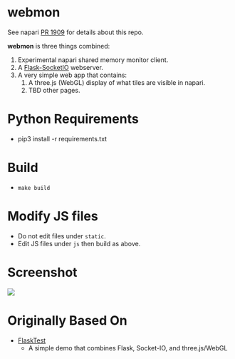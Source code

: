 # webmon

See napari [PR 1909](https://github.com/napari/napari/pull/1909) for details about this repo.

**webmon** is three things combined:
1. Experimental napari shared memory monitor client.
2. A [Flask-SocketIO](https://flask-socketio.readthedocs.io/en/latest/) webserver.
3. A very simple web app that contains:
    1. A three.js (WebGL) display of what tiles are visible in napari.
    2. TBD other pages.

# Python Requirements

* pip3 install -r requirements.txt

# Build

* `make build`

# Modify JS files

* Do not edit files under `static`.
* Edit JS files under `js` then build as above.

# Screenshot

![](images/screenshot.png)

# Originally Based On
* [FlaskTest](https://github.com/ageller/FlaskTest)
    * A simple demo that combines Flask, Socket-IO, and three.js/WebGL

